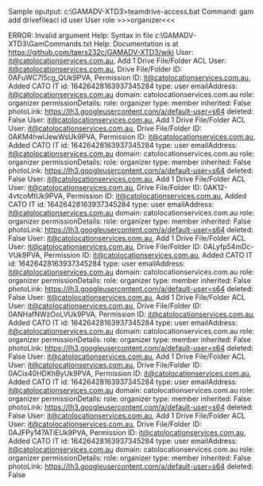 
Sample oputput:
c:\GAMADV-XTD3>teamdrive-access.bat
Command: gam add drivefileacl id user User role >>>organizer<<<

ERROR: Invalid argument
Help: Syntax in file c:\GAMADV-XTD3\GamCommands.txt
Help: Documentation is at https://github.com/taers232c/GAMADV-XTD3/wiki
User: it@catolocationservices.com.au, Add 1 Drive File/Folder ACL
  User: it@catolocationservices.com.au, Drive File/Folder ID: 0AFuWC7l5cg_QUk9PVA, Permission ID: it@catolocationservices.com.au, Added
  CATO IT
    id: 16426428163937345284
    type: user
    emailAddress: it@catolocationservices.com.au
    domain: catolocationservices.com.au
    role: organizer
    permissionDetails:
      role: organizer
        type: member
        inherited: False
    photoLink: https://lh3.googleusercontent.com/a/default-user=s64
    deleted: False
User: it@catolocationservices.com.au, Add 1 Drive File/Folder ACL
  User: it@catolocationservices.com.au, Drive File/Folder ID: 0AKM4hwlJewWsUk9PVA, Permission ID: it@catolocationservices.com.au, Added
  CATO IT
    id: 16426428163937345284
    type: user
    emailAddress: it@catolocationservices.com.au
    domain: catolocationservices.com.au
    role: organizer
    permissionDetails:
      role: organizer
        type: member
        inherited: False
    photoLink: https://lh3.googleusercontent.com/a/default-user=s64
    deleted: False
User: it@catolocationservices.com.au, Add 1 Drive File/Folder ACL
  User: it@catolocationservices.com.au, Drive File/Folder ID: 0AK12-4vtcoMtUk9PVA, Permission ID: it@catolocationservices.com.au, Added
  CATO IT
    id: 16426428163937345284
    type: user
    emailAddress: it@catolocationservices.com.au
    domain: catolocationservices.com.au
    role: organizer
    permissionDetails:
      role: organizer
        type: member
        inherited: False
    photoLink: https://lh3.googleusercontent.com/a/default-user=s64
    deleted: False
User: it@catolocationservices.com.au, Add 1 Drive File/Folder ACL
  User: it@catolocationservices.com.au, Drive File/Folder ID: 0ALyfp54mDc-VUk9PVA, Permission ID: it@catolocationservices.com.au, Added
  CATO IT
    id: 16426428163937345284
    type: user
    emailAddress: it@catolocationservices.com.au
    domain: catolocationservices.com.au
    role: organizer
    permissionDetails:
      role: organizer
        type: member
        inherited: False
    photoLink: https://lh3.googleusercontent.com/a/default-user=s64
    deleted: False
User: it@catolocationservices.com.au, Add 1 Drive File/Folder ACL
  User: it@catolocationservices.com.au, Drive File/Folder ID: 0ANHafNWzOoLVUk9PVA, Permission ID: it@catolocationservices.com.au, Added
  CATO IT
    id: 16426428163937345284
    type: user
    emailAddress: it@catolocationservices.com.au
    domain: catolocationservices.com.au
    role: organizer
    permissionDetails:
      role: organizer
        type: member
        inherited: False
    photoLink: https://lh3.googleusercontent.com/a/default-user=s64
    deleted: False
User: it@catolocationservices.com.au, Add 1 Drive File/Folder ACL
  User: it@catolocationservices.com.au, Drive File/Folder ID: 0ACix40HDKhByUk9PVA, Permission ID: it@catolocationservices.com.au, Added
  CATO IT
    id: 16426428163937345284
    type: user
    emailAddress: it@catolocationservices.com.au
    domain: catolocationservices.com.au
    role: organizer
    permissionDetails:
      role: organizer
        type: member
        inherited: False
    photoLink: https://lh3.googleusercontent.com/a/default-user=s64
    deleted: False
User: it@catolocationservices.com.au, Add 1 Drive File/Folder ACL
  User: it@catolocationservices.com.au, Drive File/Folder ID: 0AJFPy147ATiEUk9PVA, Permission ID: it@catolocationservices.com.au, Added
  CATO IT
    id: 16426428163937345284
    type: user
    emailAddress: it@catolocationservices.com.au
    domain: catolocationservices.com.au
    role: organizer
    permissionDetails:
      role: organizer
        type: member
        inherited: False
    photoLink: https://lh3.googleusercontent.com/a/default-user=s64
    deleted: False
